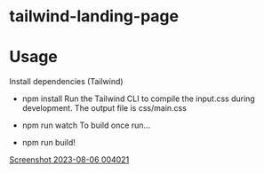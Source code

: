 ﻿# tailwind-landing-page

# Usage
Install dependencies (Tailwind)

- npm install
Run the Tailwind CLI to compile the input.css during development. The output file is css/main.css

- npm run watch
To build once run...

- npm run build!

[Screenshot 2023-08-06 004021](https://github.com/smithd36/tailwind-landing-page/assets/90289165/c3b518dc-06c9-42ba-9d1e-ba99fd567f84)
